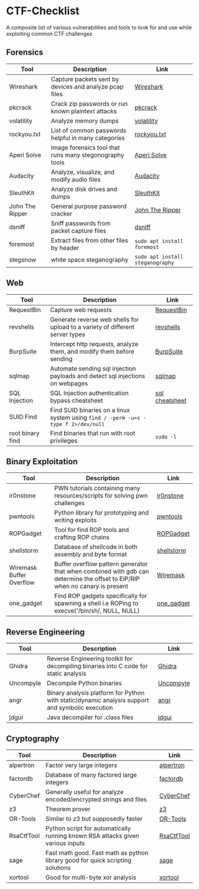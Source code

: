 # CTF-Checklist
A composite list of various vulnerabilities and tools to look for and use while exploiting common CTF challenges

## Forensics

| Tool        | Description | Link |
| ----------- | ----------- | ---- |
| Wireshark   | Capture packets sent by devices and analyze pcap files | [Wireshark](https://www.wireshark.org/download.html) |
| pkcrack     | Crack zip passwords or run known plaintext attacks | [pkcrack](https://www.unix-ag.uni-kl.de/~conrad/krypto/pkcrack.html) |
| volatility  | Analyze memory dumps | [volatility](https://github.com/volatilityfoundation/volatility) |
| rockyou.txt | List of common passwords helpful in many categories | [rockyou.txt](https://www.kaggle.com/datasets/wjburns/common-password-list-rockyoutxt) |
| Aperi Solve | Image forensics tool that runs many stegonography tools | [Aperi Solve](https://www.aperisolve.fr/) |
| Audacity    | Analyze, visualize, and modify audio files | [Audacity](https://www.audacityteam.org/download/) |
| SleuthKit   | Analyze disk drives and dumps | [SleuthKit](http://www.sleuthkit.org/sleuthkit/download.php) |
| John The Ripper | General purpose password cracker | [John The Ripper](http://www.openwall.com/john/) |
| dsniff | Sniff passwords from packet capture files | [dsniff](https://www.monkey.org/~dugsong/dsniff/) |
| foremost | Extract files from other files by header | ``sudo apt install foremost`` |
| stegsnow | white space steganography | ``sudo apt install steganography`` | 

## Web
| Tool        | Description | Link |
| ----------- | ----------- | ---- |
| RequestBin  | Capture web requests | [RequestBin](https://requestbin.com/r) |
| revshells   | Generate reverse web shells for upload to a variety of different server types | [revshells](https://www.revshells.com/) |
| BurpSuite   | Intercept http requests, analyze them, and modify them before sending | [BurpSuite](https://portswigger.net/burp/communitydownload) |
| sqlmap      | Automate sending sql injection payloads and detect sql injections on webpages | [sqlmap](https://github.com/sqlmapproject/sqlmap) |
| SQL Injection | SQL Injection authentication bypass cheatsheet | [sql cheatsheet](https://pentestlab.blog/2012/12/24/sql-injection-authentication-bypass-cheat-sheet/) |
| SUID Find   | Find SUID binaries on a linux system using ``find / -perm -u=s -type f 2>/dev/null`` |
| root binary find | Find binaries that run with root privileges | ``sudo -l`` |

## Binary Exploitation
| Tool        | Description | Link |
| ----------- | ----------- | ---- |
| ir0nstone   | PWN tutorials containing many resources/scripts for solving pwn challenges | [ir0nstone](https://ir0nstone.gitbook.io/) |
| pwntools    | Python library for prototyping and writing exploits | [pwntools](https://docs.pwntools.com/en/stable/) |
| ROPGadget   | Tool for find ROP tools and crafting ROP chains | [ROPGadget](https://github.com/JonathanSalwan/ROPgadget) |
| shellstorm  | Database of shellcode in both assembly and byte format | [shellstorm](https://shell-storm.org/shellcode/index.html) |
| Wiremask Buffer Overflow | Buffer overflow pattern generator that when combined with gdb can determine the offset to EIP/RIP when no canary is present | [Wiremask](https://wiremask.eu/tools/buffer-overflow-pattern-generator/) |
| one_gadget  | Find ROP gadgets specifically for spawning a shell i.e ROPing to execve('/bin/sh/, NULL, NULL) | [one_gadget](https://github.com/david942j/one_gadget) |

## Reverse Engineering
| Tool        | Description | Link |
| ----------- | ----------- | ---- |
| Ghidra      | Reverse Engineering toolkit for decompiling binaries into C code for static analysis | [Ghidra](https://ghidra-sre.org/) |
| Uncompyle   | Decompile Python binaries | [Uncompyle](https://github.com/gstarnberger/uncompyle) |
| angr        | Binary analysis platform for Python with static/dynamic analysis support and symbolic execution | [angr](https://angr.io/) |
| jdgui       | Java decompiler for .class files | [jdgui](http://jd.benow.ca/) |

## Cryptography
| Tool        | Description | Link |
| ----------- | ----------- | ---- |
| alpertron   | Factor very large integers | [alpertron](https://www.alpertron.com.ar/ECM.HTM) |
| factordb    | Database of many factored large integers | [factordb](http://factordb.com/) |
| CyberChef   | Generally useful for analyze encoded/encrypted strings and files | [CyberChef](https://gchq.github.io/CyberChef/) |
| z3          | Theorem prover | [z3](https://github.com/Z3Prover/z3) |
| OR-Tools    | Similar to z3 but supposedly faster | [OR-Tools](https://developers.google.com/optimization/introduction/overview) |
| RsaCtfTool  | Python script for automatically running known RSA attacks given various inputs | [RsaCtfTool](https://github.com/RsaCtfTool/RsaCtfTool) |
| sage        | Fast math good. Fast math as python library good for quick scripting solutions | [sage](https://doc.sagemath.org/html/en/index.html) |
| xortool     | Good for multi-byte xor analysis | [xortool](https://github.com/hellman/xortool) |
